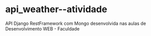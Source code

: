 # api_weather--atividade
API Django RestFramework com Mongo desenvolvida nas aulas de Desenvolvimento WEB - Faculdade
